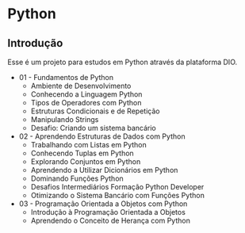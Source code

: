 # Python

## Introdução

Esse é um projeto para estudos em Python através da plataforma DIO.

* 01 - Fundamentos de Python
    * Ambiente de Desenvolvimento
    * Conhecendo a Linguagem Python
    * Tipos de Operadores com Python
    * Estruturas Condicionais e de Repetição
    * Manipulando Strings
    * Desafio: Criando um sistema bancário
* 02 - Aprendendo Estruturas de Dados com Python
    * Trabalhando com Listas em Python
    * Conhecendo Tuplas em Python
    * Explorando Conjuntos em Python
    * Aprendendo a Utilizar Dicionários em Python
    * Dominando Funções Python
    * Desafios Intermediários Formação Python Developer
    * Otimizando o Sistema Bancário com Funções Python
* 03 - Programação Orientada a Objetos com Python
    * Introdução à Programação Orientada a Objetos
    * Aprendendo o Conceito de Herança com Python